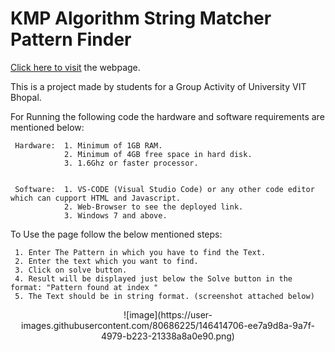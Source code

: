 # KMP Algorithm String Matcher Pattern Finder

<a href="https://divyansh-singhal.github.io/KMP-Algorithm-String-Matcher-Pattern-Finder/">Click here to visit</a> the webpage.

This is a project made by students for a Group Activity of University VIT Bhopal.

For Running the following code the hardware and software requirements are mentioned below:

     Hardware:  1. Minimum of 1GB RAM.
                2. Minimum of 4GB free space in hard disk.
                3. 1.6Ghz or faster processor.
               
                
     Software:  1. VS-CODE (Visual Studio Code) or any other code editor which can cupport HTML and Javascript.
                2. Web-Browser to see the deployed link.
                3. Windows 7 and above.
                

To Use the page follow the below mentioned steps:

     1. Enter The Pattern in which you have to find the Text.
     2. Enter the text which you want to find.
     3. Click on solve button.
     4. Result will be displayed just below the Solve button in the format: "Pattern found at index "
     5. The Text should be in string format. (screenshot attached below)
     
     
<div align="center">![image](https://user-images.githubusercontent.com/80686225/146414706-ee7a9d8a-9a7f-4979-b223-21338a8a0e90.png)</div>
